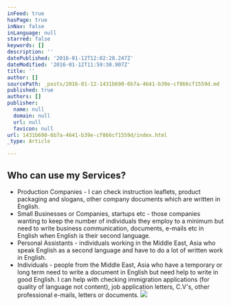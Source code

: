 ```yaml
---
inFeed: true
hasPage: true
inNav: false
inLanguage: null
starred: false
keywords: []
description: ''
datePublished: '2016-01-12T12:02:28.247Z'
dateModified: '2016-01-12T11:59:30.907Z'
title: ''
author: []
sourcePath: _posts/2016-01-12-1431b690-6b7a-4641-b39e-cf866cf1559d.md
published: true
authors: []
publisher:
  name: null
  domain: null
  url: null
  favicon: null
url: 1431b690-6b7a-4641-b39e-cf866cf1559d/index.html
_type: Article

---
```

## Who can use my Services?

* Production Companies - I can check instruction leaflets, product packaging and slogans, other company documents which are written in English.
* Small Businesses or Companies, startups etc - those companies wanting to keep the number of individuals they employ to a minimum but need to write business communication, documents, e-mails etc in English when English is their second language.
* Personal Assistants - individuals working in the Middle East, Asia who speak English as a second language and have to do a lot of written work in English.
* Individuals - people from the Middle East, Asia who have a temporary or long term need to write a document in English but need help to write in good English. I can help with checking immigration applications (for quality of language not content), job application letters, C.V's, other professional e-mails, letters or documents.
![](https://the-grid-user-content.s3-us-west-2.amazonaws.com/f80bceb8-09ae-4b1d-b52d-4ea9f43b0145.JPG)